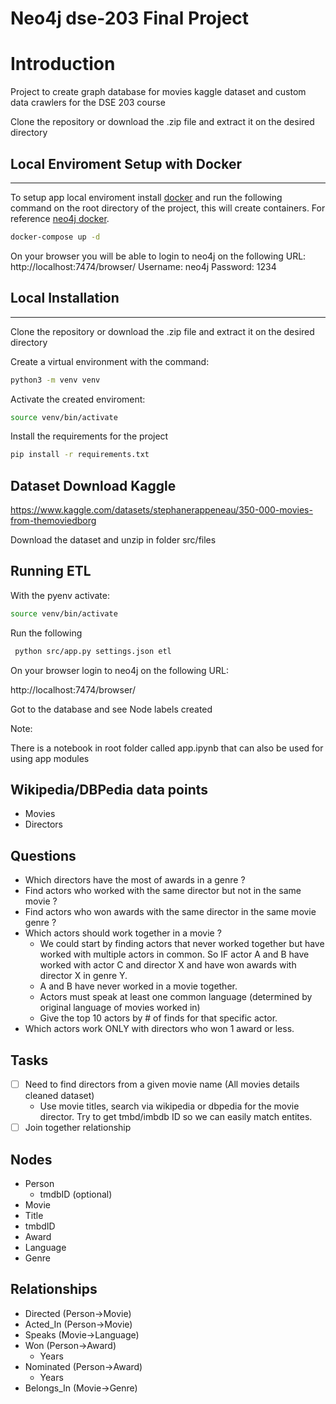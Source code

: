 # Neo4j dse-203 Final Project

# Introduction

Project to create graph database for movies kaggle dataset and custom data crawlers for the DSE 203 course

Clone the repository or download the .zip file and extract it on the desired directory


## Local Enviroment Setup with Docker
___

To setup app local enviroment install [docker](https://docs.docker.com/get-docker/)
and run the following command on the root directory of the project, this will create
containers. For reference [neo4j docker](https://neo4j.com/docs/operations-manual/current/docker/introduction/).

```bash
docker-compose up -d
```

On your browser you will be able to login to neo4j on the following URL: http://localhost:7474/browser/
Username: neo4j
Password: 1234

## Local Installation
___

Clone the repository or download the .zip file and extract it on the desired directory


Create a virtual environment with the command:

```bash
python3 -m venv venv
```

Activate the created enviroment:

```bash
source venv/bin/activate
```

Install the requirements for the project

```bash
pip install -r requirements.txt
```

## Dataset Download Kaggle

https://www.kaggle.com/datasets/stephanerappeneau/350-000-movies-from-themoviedborg

Download the dataset and unzip in folder src/files


## Running ETL

With the pyenv activate:

```bash
source venv/bin/activate
```

Run the following

```bash
 python src/app.py settings.json etl

 ```

On your browser login to neo4j on the following URL:

http://localhost:7474/browser/

Got to the database and see Node labels created


Note:

There is a notebook in root folder called app.ipynb that can also be used for
using app modules


## Wikipedia/DBPedia data points

- Movies
- Directors

## Questions

- Which directors have the most of awards in a genre ?
- Find actors who worked with the same director but not in the same movie ?
- Find actors who won awards with the same director in the same movie genre ?
- Which actors should work together in a movie ?
  - We could start by finding actors that never worked together but have worked with multiple actors in common. So IF actor A and B have worked with actor C and director X and have won awards with director X in genre Y.
  - A and B have never worked in a movie together.
  - Actors must speak at least one common language (determined by original language of movies worked in)
  - Give the top 10 actors by # of finds for that specific actor.
- Which actors work ONLY with directors who won 1 award or less.

## Tasks

- [ ] Need to find directors from a given movie name (All movies details cleaned dataset)
  - Use movie titles, search via wikipedia or dbpedia for the movie director. Try to get tmbd/imbdb ID so we can easily match entites.
- [ ] Join together relationship

## Nodes
- Person
  - tmdbID (optional)
- Movie
 - Title
 - tmbdID
- Award
- Language
- Genre

## Relationships

- Directed (Person->Movie)
- Acted_In (Person->Movie)
- Speaks (Movie->Language)
- Won (Person->Award)
  - Years
- Nominated (Person->Award)
  - Years
- Belongs_In (Movie->Genre)